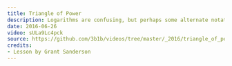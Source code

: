 ```yaml
---
title: Triangle of Power
description: Logarithms are confusing, but perhaps some alternate notation could make them more intuitive.
date: 2016-06-26
video: sULa9Lc4pck
source: https://github.com/3b1b/videos/tree/master/_2016/triangle_of_power
credits:
- Lesson by Grant Sanderson
---
```


